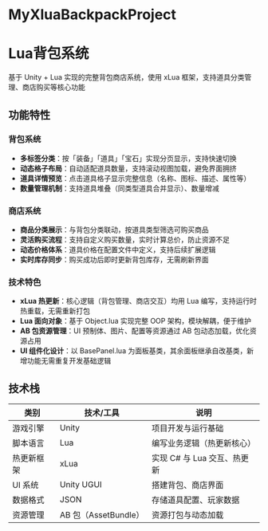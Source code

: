 # MyXluaBackpackProject
# Lua背包系统

基于 Unity + Lua 实现的完整背包商店系统，使用 xLua 框架，支持道具分类管理、商店购买等核心功能

## 功能特性

### 背包系统
- **多标签分类**：按「装备」「道具」「宝石」实现分页显示，支持快速切换
- **动态格子布局**：自动适配道具数量，支持滚动视图加载，避免界面拥挤
- **道具详情预览**：点击道具格子显示完整信息（名称、图标、描述、属性等）
- **数量管理机制**：支持道具堆叠（同类型道具合并显示）、数量增减

### 商店系统
- **商品分类展示**：与背包分类联动，按道具类型筛选可购买商品
- **灵活购买流程**：支持自定义购买数量，实时计算总价，防止资源不足
- **动态价格体系**：道具价格在配置文件中定义，支持后续扩展逻辑
- **实时库存同步**：购买成功后即时更新背包库存，无需刷新界面

### 技术特色
- **xLua 热更新**：核心逻辑（背包管理、商店交互）均用 Lua 编写，支持运行时热重载，无需重新打包
- **Lua 面向对象**：基于 Object.lua 实现完整 OOP 架构，模块解耦，便于维护
- **AB 包资源管理**：UI 预制体、图片、配置等资源通过 AB 包动态加载，优化资源占用
- **UI 组件化设计**：以 BasePanel.lua 为面板基类，其余面板继承自改基类，新增功能无需重复开发基础逻辑


## 技术栈

| 类别         | 技术/工具                  | 说明                     |
|--------------|---------------------------|--------------------------|
| 游戏引擎     | Unity                     | 项目开发与运行基础       |
| 脚本语言     | Lua                       | 编写业务逻辑（热更新核心）|
| 热更新框架   | xLua                      | 实现 C# 与 Lua 交互、热更新 |
| UI 系统      | Unity UGUI                | 搭建背包、商店界面       |
| 数据格式     | JSON                      | 存储道具配置、玩家数据   |
| 资源管理     | AB 包（AssetBundle）      | 资源打包与动态加载       |

